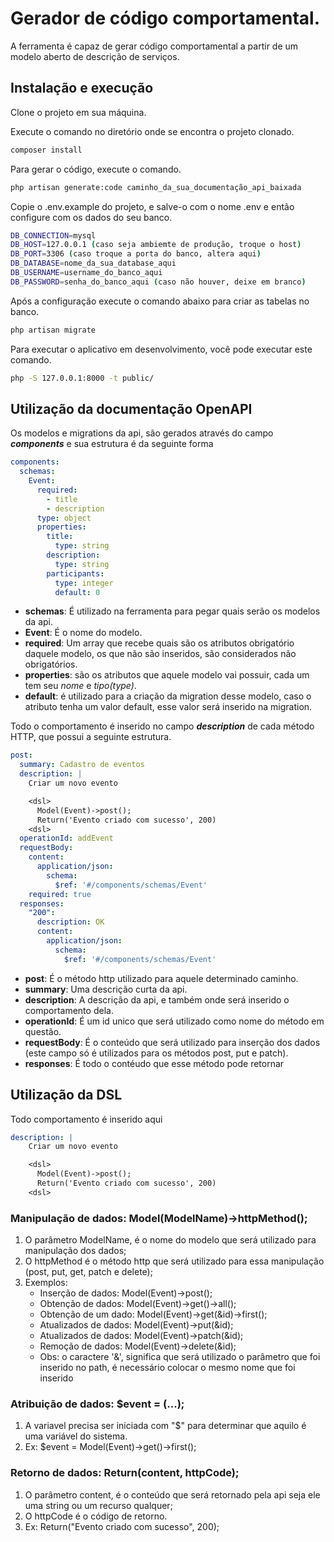 # Gerador de código comportamental.
A ferramenta é capaz de gerar código comportamental a partir de um modelo aberto de descrição de serviços.

## Instalação e execução

Clone o projeto em sua máquina.

Execute o comando no diretório onde se encontra o projeto clonado.
```bash
composer install
```
Para gerar o código, execute o comando.
```bash
php artisan generate:code caminho_da_sua_documentação_api_baixada
```

Copie o .env.example do projeto, e salve-o com o nome .env e então configure com os dados do seu banco.
```bash
DB_CONNECTION=mysql
DB_HOST=127.0.0.1 (caso seja ambiemte de produção, troque o host)
DB_PORT=3306 (caso troque a porta do banco, altera aqui)
DB_DATABASE=nome_da_sua_database_aqui
DB_USERNAME=username_do_banco_aqui
DB_PASSWORD=senha_do_banco_aqui (caso não houver, deixe em branco)
```

Após a configuração execute o comando abaixo para criar as tabelas no banco.
```bash
php artisan migrate
```

Para executar o aplicativo em desenvolvimento, você pode executar este comando.
```bash
php -S 127.0.0.1:8000 -t public/
```

## Utilização da documentação OpenAPI

Os modelos e migrations da api, são gerados através do campo **_components_** e sua estrutura é da seguinte forma
~~~yml
components:
  schemas:
    Event:
      required:
        - title 
        - description 
      type: object
      properties:
        title:
          type: string
        description:
          type: string
        participants:
          type: integer
          default: 0
~~~

* **schemas**: É utilizado na ferramenta para pegar quais serão os modelos da api.
* **Event**: É o nome do modelo.
* **required**: Um array que recebe quais são os atributos obrigatório daquele modelo, os que não são inseridos, são considerados não obrigatórios.
* **properties**: são os atributos que aquele modelo vai possuir, cada um tem seu _nome_ e _tipo(type)_. 
* **default**: é utilizado para a criação da migration desse modelo, caso o atributo tenha um valor default, esse valor será inserido na migration.

Todo o comportamento é inserido no campo **_description_** de cada método HTTP, que possui a seguinte estrutura.
~~~yml
post:
  summary: Cadastro de eventos
  description: |
    Criar um novo evento

    <dsl>
      Model(Event)->post();
      Return('Evento criado com sucesso', 200)
    <dsl>
  operationId: addEvent
  requestBody:
    content:
      application/json:
        schema:
          $ref: '#/components/schemas/Event'
    required: true
  responses:
    "200":
      description: OK
      content:
        application/json:
          schema:
            $ref: '#/components/schemas/Event'
~~~
* **post**: É o método http utilizado para aquele determinado caminho.
* **summary**: Uma descrição curta da api.
* **description**: A descrição da api, e também onde será inserido o comportamento dela.
* **operationId**: É um id unico que será utilizado como nome do método em questão. 
* **requestBody**: É o conteúdo que será utilizado para inserção dos dados (este campo só é utilizados para os métodos post, put e patch).
* **responses**: É todo o contéudo que esse método pode retornar

## Utilização da DSL

Todo comportamento é inserido aqui

~~~yml
description: |
    Criar um novo evento

    <dsl>
      Model(Event)->post();
      Return('Evento criado com sucesso', 200)
    <dsl>
~~~

### Manipulação de dados: Model(ModelName)->httpMethod();
1. O parâmetro ModelName, é o nome do modelo que será utilizado para manipulação dos dados;
2. O httpMethod é o método http que será utilizado para essa manipulação (post, put, get, patch e delete);
3. Exemplos:
    + Inserção de dados: Model(Event)->post();
    + Obtenção de dados: Model(Event)->get()->all();
    + Obtenção de um dado: Model(Event)->get(&id)->first();
    + Atualizados de dados: Model(Event)->put(&id);
    + Atualizados de dados: Model(Event)->patch(&id);
    + Remoção de dados: Model(Event)->delete(&id);
    + Obs: o caractere '&', significa que será utilizado o parâmetro que foi inserido no path, é necessário colocar o mesmo nome que foi inserido
### Atribuição de dados: $event = (...);
1. A variavel precisa ser iniciada com "$" para determinar que aquilo é uma variável do sistema.
2. Ex: $event = Model(Event)->get()->first();
### Retorno de dados: Return(content, httpCode);
1. O parâmetro content, é o conteúdo que será retornado pela api seja ele uma string ou um recurso qualquer;
2. O httpCode é o código de retorno.
3. Ex: Return("Evento criado com sucesso", 200);
